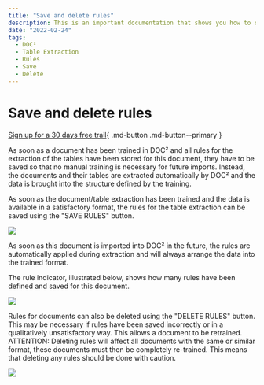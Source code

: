 ```yaml
---
title: "Save and delete rules"
description: This is an important documentation that shows you how to save and delete rules. Make sure to read it before deleting any rules.
date: "2022-02-24"
tags:
  - DOC²
  - Table Extraction
  - Rules
  - Save
  - Delete
---
```


# Save and delete rules


[Sign up for a 30 days free trail](https://app.polydocs.io){ .md-button .md-button--primary }

As soon as a document has been trained in DOC² and all rules for the extraction of the tables have been stored for this document, they have to be saved so that no manual training is necessary for future imports. Instead, the documents and their tables are extracted automatically by DOC² and the data is brought into the structure defined by the training.

As soon as the document/table extraction has been trained and the data is available in a satisfactory format, the rules for the table extraction can be saved using the "SAVE RULES" button.

![](/_images/doc2/image-33-1024x763.png)

As soon as this document is imported into DOC² in the future, the rules are automatically applied during extraction and will always arrange the data into the trained format.

The rule indicator, illustrated below, shows how many rules have been defined and saved for this document.

![](/_images/doc2/image-34.png)

Rules for documents can also be deleted using the "DELETE RULES" button. This may be necessary if rules have been saved incorrectly or in a qualitatively unsatisfactory way. This allows a document to be retrained. ATTENTION: Deleting rules will affect all documents with the same or similar format, these documents must then be completely re-trained. This means that deleting any rules should be done with caution.

![](/_images/doc2/image-35-1024x692.png)
